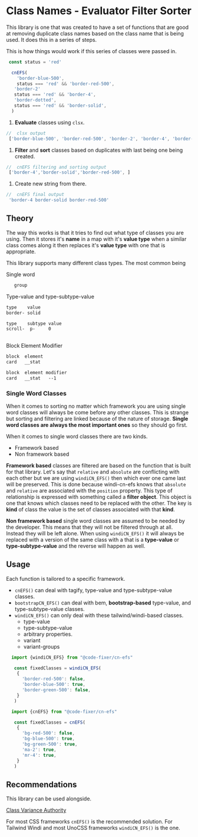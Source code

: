 # Class Names - Evaluator Filter Sorter

This library is one that was created to have a set of functions that
are good at removing duplicate class names based on the class name that is
being used. It does this in a series of steps.

This is how things would work if this series of classes were passed in.

```ts
 const status = 'red'

  cnEFS(
    'border-blue-500',  
    status === 'red' && 'border-red-500',
   'border-2'
   status === 'red' && 'border-4',
   'border-dotted',
   status === 'red' && 'border-solid',   
  )
```

1. **Evaluate** classes using `clsx`.

```ts
//  clsx output
 ['border-blue-500', 'border-red-500', 'border-2', 'border-4', 'border-dotted', 'border-solid'] 
```

1. **Filter** and **sort** classes based on duplicates with last being one being created.

```ts
//  cnEFS filtering and sorting output
 ['border-4','border-solid','border-red-500', ] 
```

1. Create new string from there.

```ts
//  cnEFS final output
 'border-4 border-solid border-red-500' 
```

## Theory

The way this works is that it tries to find out what type of classes you are using.
Then it stores it's **name** in a map with it's **value type**  when a similar class comes along it then replaces
it's **value type** with one that is appropriate.

This library supports many different class types. The most common being

Single word

```txt
   group
```

Type-value and  type-subtype-value

```txt
type    value
border- solid

type    subtype value 
scroll-  p-     0
    
```

Block Element Modifier

```txt
block  element
card   __stat

block  element modifier 
card   __stat   --1
```

### Single Word Classes

When it comes to sorting no matter which framework you are using single
word classes will always be come before any other classes. This is strange
but sorting and filtering are linked because of the nature of storage.
**Single word classes are always the most important ones** so they should go first.

When it comes to single word classes there are two kinds.

- Framework based
- Non framework based

**Framework based** classes are filtered are based on the function that is built for that library.
Let's say that `relative` and `absolute` are conflicting with each other but we are using
`windiCN_EFS()` then which ever one came last will be preserved. This is done
because windi-cn-efs knows that `absolute` and `relative` are associated with the `position`
property. This type of relationship is expressed with something called a **filter object**.
This object is one that knows which classes need to be replaced with the other.
The key is **kind** of class the value is the set of classes associated with that **kind**.

**Non framework based** single word classes are assumed to be needed by the developer.
This means that they will not be filtered through at all. Instead they will be left alone.
When using `windiCN_EFS()` it will always be replaced with a version of the same class
with a that is a **type-value** or **type-subtype-value** and the reverse will happen as well.

## Usage

Each function is tailored to a specific framework.

- `cnEFS()` can deal with tagify, type-value and type-subtype-value classes.
- `bootstrapCN_EFS()` can deal with bem, **bootstrap-based** type-value, and type-subtype-value classes.
- `windiCN_EFS()` can only deal with these tailwind/windi-based classes.
  - type-value
  - type-subtype-value
  - arbitrary properties.
  - variant
  - variant-groups

```ts
  import {windiCN_EFS} from "@code-fixer/cn-efs"

   const fixedClasses = windiCN_EFS(
    {
      'border-red-500': false,
      'border-blue-500': true,
      'border-green-500': false,
    }
   )
```

```ts
  import {cnEFS} from "@code-fixer/cn-efs"

   const fixedClasses = cnEFS(
    {
      'bg-red-500': false,
      'bg-blue-500': true,
      'bg-green-500': true,
      'ma-2': true, 
      'mr-4': true, 
    }
   )
```

## Recommendations

This library can be used alongside.

[Class Variance Authority](https://cva.style/docs/getting-started/installation)

For most CSS frameworks `cnEFS()` is the recommended solution.
For Tailwind Windi and most UnoCSS frameworks `windiCN_EFS()` is the one.
